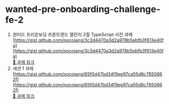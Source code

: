 # wanted-pre-onboarding-challenge-fe-2

1. 원티드 프리온보딩 프론트엔드 챌린지 2월 TypeScript 사전 과제
[https://gist.github.com/pocojang/3c3d4470a3d2a978b5ebfb3f613e40fa](https://gist.github.com/pocojang/3c3d4470a3d2a978b5ebfb3f613e40fa)  
[📌 과제 링크](https://jihui20.github.io/wanted-pre-onboarding-challenge-fe-2/)  
2. 세션 1 과제  
[https://gist.github.com/pocojang/65f0d47bd34f9ee97ca55d8c7850662f](https://gist.github.com/pocojang/65f0d47bd34f9ee97ca55d8c7850662f)  
[📌 과제 링크](https://github.com/jihui20/wanted-pre-onboarding-challenge-fe-2/tree/feature/230208)  
